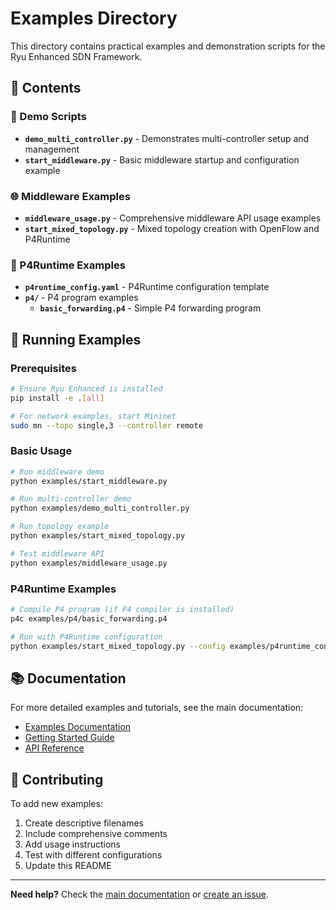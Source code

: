 # Examples Directory

This directory contains practical examples and demonstration scripts for the Ryu Enhanced SDN Framework.

## 📁 Contents

### 🚀 Demo Scripts
- **`demo_multi_controller.py`** - Demonstrates multi-controller setup and management
- **`start_middleware.py`** - Basic middleware startup and configuration example

### 🌐 Middleware Examples
- **`middleware_usage.py`** - Comprehensive middleware API usage examples
- **`start_mixed_topology.py`** - Mixed topology creation with OpenFlow and P4Runtime

### 🔧 P4Runtime Examples
- **`p4runtime_config.yaml`** - P4Runtime configuration template
- **`p4/`** - P4 program examples
  - **`basic_forwarding.p4`** - Simple P4 forwarding program

## 🚀 Running Examples

### Prerequisites
```bash
# Ensure Ryu Enhanced is installed
pip install -e .[all]

# For network examples, start Mininet
sudo mn --topo single,3 --controller remote
```

### Basic Usage
```bash
# Run middleware demo
python examples/start_middleware.py

# Run multi-controller demo
python examples/demo_multi_controller.py

# Run topology example
python examples/start_mixed_topology.py

# Test middleware API
python examples/middleware_usage.py
```

### P4Runtime Examples
```bash
# Compile P4 program (if P4 compiler is installed)
p4c examples/p4/basic_forwarding.p4

# Run with P4Runtime configuration
python examples/start_mixed_topology.py --config examples/p4runtime_config.yaml
```

## 📚 Documentation

For more detailed examples and tutorials, see the main documentation:
- [Examples Documentation](@documentations/examples/)
- [Getting Started Guide](@documentations/getting-started/)
- [API Reference](@documentations/api-reference/)

## 🤝 Contributing

To add new examples:
1. Create descriptive filenames
2. Include comprehensive comments
3. Add usage instructions
4. Test with different configurations
5. Update this README

---

**Need help?** Check the [main documentation](@documentations/) or [create an issue](https://github.com/nqmn/ryu/issues).
